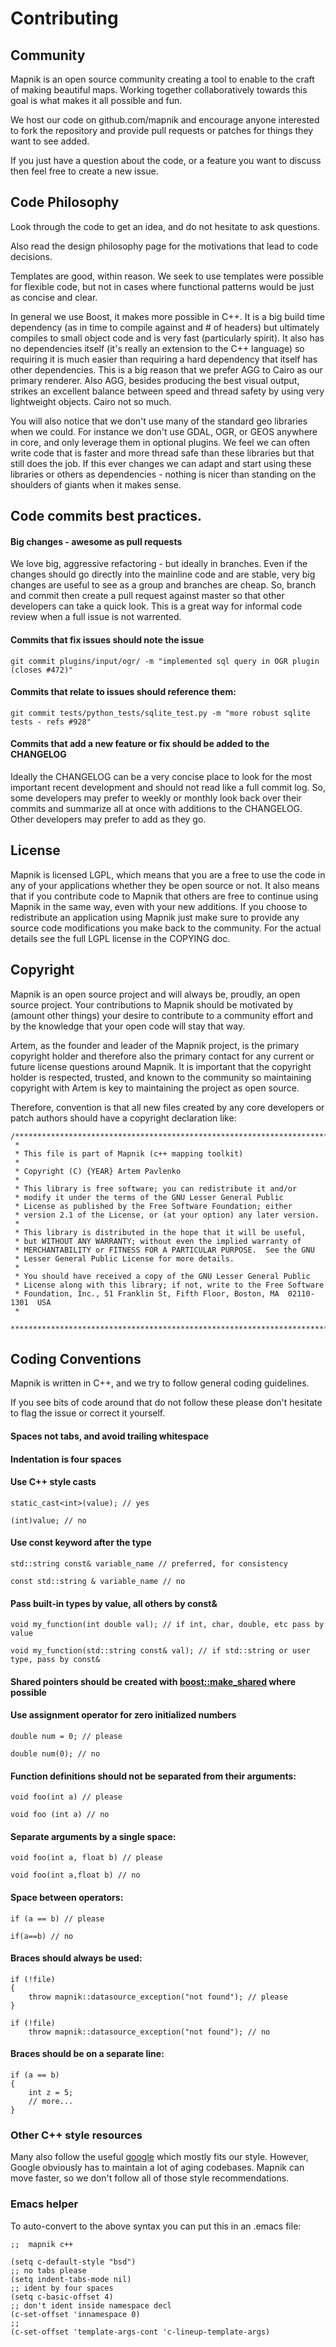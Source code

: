 # Contributing

## Community

Mapnik is an open source community creating a tool to enable to the craft of making beautiful maps. Working together collaboratively towards this goal is what makes it all possible and fun.

We host our code on github.com/mapnik and encourage anyone interested to fork the repository and provide pull requests or patches for things they want to see added.

If you just have a question about the code, or a feature you want to discuss then feel free to create a new issue.


## Code Philosophy

Look through the code to get an idea, and do not hesitate to ask questions.

Also read the design philosophy page for the motivations that lead to code decisions.

Templates are good, within reason. We seek to use templates were possible for flexible code, but not in cases where functional
patterns would be just as concise and clear.

In general we use Boost, it makes more possible in C++. It is a big build time dependency (as in time to compile against and # of headers) but ultimately compiles to small object code and is very fast (particularly spirit). It also has no dependencies itself (it's really an extension to the C++ language) so requiring it is much easier than requiring a hard dependency that itself has other dependencies. This is a big reason that we prefer AGG to Cairo as our primary renderer. Also AGG, besides producing the best visual output, strikes an excellent balance between speed and thread safety by using very lightweight objects. Cairo not so much.

You will also notice that we don't use many of the standard geo libraries when we could. For instance we don't use GDAL, OGR, or GEOS anywhere in core, and only leverage them in optional plugins. We feel we can often write code that is faster and more thread safe than these libraries but that still does the job. If this ever changes we can adapt and start using these libraries or others as dependencies - nothing is nicer than standing on the shoulders of giants when it makes sense.


## Code commits best practices.

#### Big changes - awesome as pull requests

We love big, aggressive refactoring - but ideally in branches. Even if the changes should go directly into the mainline code and are stable, very big changes are useful to see as a group and branches are cheap. So, branch and commit then create a pull request against master so that other developers can take a quick look. This is a great way for informal code review when a full issue is not warrented.

#### Commits that fix issues should note the issue #

    git commit plugins/input/ogr/ -m "implemented sql query in OGR plugin (closes #472)"

#### Commits that relate to issues should reference them:

    git commit tests/python_tests/sqlite_test.py -m "more robust sqlite tests - refs #928"

#### Commits that add a new feature or fix should be added to the CHANGELOG

Ideally the CHANGELOG can be a very concise place to look for the most important recent development and should not read like a full commit log. So, some developers may prefer to weekly or monthly look back over their commits and summarize all at once with additions to the CHANGELOG. Other developers may prefer to add as they go.


## License

Mapnik is licensed LGPL, which means that you are a free to use the code in any of your applications whether they be open source or not. It also means that if you contribute code to Mapnik that others are free to continue using Mapnik in the same way, even with your new additions. If you choose to redistribute an application using Mapnik just make sure to provide any source code modifications you make back to the community. For the actual details see the full LGPL license in the COPYING doc.


## Copyright

Mapnik is an open source project and will always be, proudly, an open source project. Your contributions to Mapnik should be motivated by (amount other things) your desire to contribute to a community effort and by the knowledge that your open code will stay that way.

Artem, as the founder and leader of the Mapnik project, is the primary copyright holder and therefore also the primary contact for any current or future license questions around Mapnik. It is important that the copyright holder is respected, trusted, and known to the community so maintaining copyright with Artem is key to maintaining the project as open source.

Therefore, convention is that all new files created by any core developers or patch
authors should have a copyright declaration like:

    /*****************************************************************************
     *
     * This file is part of Mapnik (c++ mapping toolkit)
     *
     * Copyright (C) {YEAR} Artem Pavlenko
     *
     * This library is free software; you can redistribute it and/or
     * modify it under the terms of the GNU Lesser General Public
     * License as published by the Free Software Foundation; either
     * version 2.1 of the License, or (at your option) any later version.
     *
     * This library is distributed in the hope that it will be useful,
     * but WITHOUT ANY WARRANTY; without even the implied warranty of
     * MERCHANTABILITY or FITNESS FOR A PARTICULAR PURPOSE.  See the GNU
     * Lesser General Public License for more details.
     *
     * You should have received a copy of the GNU Lesser General Public
     * License along with this library; if not, write to the Free Software
     * Foundation, Inc., 51 Franklin St, Fifth Floor, Boston, MA  02110-1301  USA
     *
     *****************************************************************************/


## Coding Conventions

Mapnik is written in C++, and we try to follow general coding guidelines.

If you see bits of code around that do not follow these please don't hesitate to flag the issue or correct it yourself.

#### Spaces not tabs, and avoid trailing whitespace

#### Indentation is four spaces

#### Use C++ style casts

    static_cast<int>(value); // yes

    (int)value; // no

#### Use const keyword after the type

    std::string const& variable_name // preferred, for consistency

    const std::string & variable_name // no

#### Pass built-in types by value, all others by const&

    void my_function(int double val); // if int, char, double, etc pass by value

    void my_function(std::string const& val); // if std::string or user type, pass by const&

#### Shared pointers should be created with [boost::make_shared](http://www.boost.org/doc/libs/1_47_0/libs/smart_ptr/make_shared.html) where possible

#### Use assignment operator for zero initialized numbers

    double num = 0; // please

    double num(0); // no


#### Function definitions should not be separated from their arguments:

    void foo(int a) // please

    void foo (int a) // no

#### Separate arguments by a single space:

    void foo(int a, float b) // please

    void foo(int a,float b) // no

#### Space between operators:

    if (a == b) // please

    if(a==b) // no

#### Braces should always be used:

    if (!file)
    {
        throw mapnik::datasource_exception("not found"); // please    
    }

    if (!file)
        throw mapnik::datasource_exception("not found"); // no


#### Braces should be on a separate line:

    if (a == b)
    {
        int z = 5;
        // more...
    }


### Other C++ style resources

Many also follow the useful [google](http://google-styleguide.googlecode.com/svn/trunk/cppguide.xml) which mostly fits our style. However, Google obviously has to maintain a lot of aging codebases. Mapnik can move faster, so we don't follow all
of those style recommendations.


### Emacs helper

To auto-convert to the above syntax you can put this in an .emacs file:

    ;;  mapnik c++ 
    
    (setq c-default-style "bsd")
    ;; no tabs please
    (setq indent-tabs-mode nil)
    ;; ident by four spaces
    (setq c-basic-offset 4)
    ;; don't ident inside namespace decl
    (c-set-offset 'innamespace 0)
    ;;
    (c-set-offset 'template-args-cont 'c-lineup-template-args)

